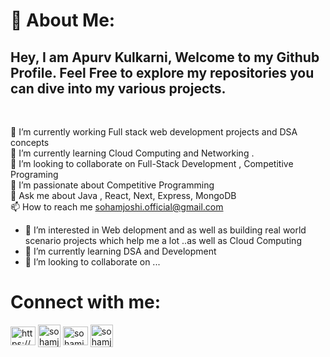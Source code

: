 # 💫 About Me:
<h2>
Hey, I am Apurv Kulkarni, Welcome to my Github Profile. Feel Free to explore my repositories you can dive into my various projects. </h2>
<br> 

🔭 I’m currently working Full stack web development projects and DSA concepts<br>🌱 I’m currently learning Cloud Computing and Networking .<br>👯 I’m looking to collaborate on Full-Stack Development , Competitive Programing<br>🤝 I’m passionate about Competitive Programming<br>💬 Ask me about Java , React, Next, Express, MongoDB<br>📫 How to reach me sohamjoshi.official@gmail.com
<br/>
- 👀 I’m interested in Web delopment and as well as building real world scenario projects which help me a lot ..as well as Cloud Computing 
- 🌱 I’m currently learning DSA and Development 
- 💞️ I’m looking to collaborate on ...
# Connect with me:
<p align="left">
<a href="https://www.linkedin.com/in/apurv-kulkarni-080293212/" target="blank"><img align="center" src="https://raw.githubusercontent.com/rahuldkjain/github-profile-readme-generator/master/src/images/icons/Social/linked-in-alt.svg" alt="https://www.linkedin.com/in/apurv-kulkarni-080293212/" height="30" width="40" /></a>
<a href="https://www.codechef.com/users/sohamjoshi25" target="blank"><img align="center" src="https://img.icons8.com/?size=200&id=vAtJFm3hwtQw&format=png&color=ffffff" alt="sohamjoshi25" height="36" width="36" /></a>
<a href="https://www.leetcode.com/sohamjoshi25" target="blank"><img align="center" src="https://raw.githubusercontent.com/rahuldkjain/github-profile-readme-generator/master/src/images/icons/Social/leet-code.svg" alt="sohamjoshi25" height="30" width="40" /></a>
<a href="mailto:sohamjoshi.official@gmail.com" target="blank"><img align="center" src="https://img.icons8.com/?size=100&id=rUgzXdXFnhmg&format=png&color=FFFFFF" alt="sohamjoshi25" height="36" width="36" /></a>
</p>
<br/>

<!---
apurvk5/apurvk5 is a ✨ special ✨ repository because its `README.md` (this file) appears on your GitHub profile.
You can click the Preview link to take a look at your changes.
--->
